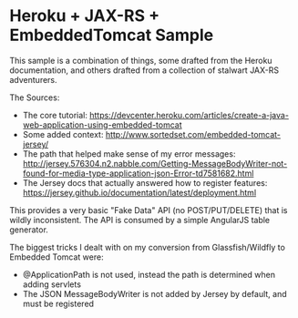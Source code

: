 # Heroku + JAX-RS + EmbeddedTomcat Sample

This sample is a combination of things, some drafted from the Heroku documentation,
and others drafted from a collection of stalwart JAX-RS adventurers.

The Sources:

- The core tutorial: https://devcenter.heroku.com/articles/create-a-java-web-application-using-embedded-tomcat
- Some added context: http://www.sortedset.com/embedded-tomcat-jersey/
- The path that helped make sense of my error messages: http://jersey.576304.n2.nabble.com/Getting-MessageBodyWriter-not-found-for-media-type-application-json-Error-td7581682.html
- The Jersey docs that actually answered how to register features: https://jersey.github.io/documentation/latest/deployment.html

This provides a very basic "Fake Data" API (no POST/PUT/DELETE) that is wildly
inconsistent. The API is consumed by a simple AngularJS table generator.

The biggest tricks I dealt with on my conversion from Glassfish/Wildfly to
Embedded Tomcat were:
- @ApplicationPath is not used, instead the path is determined when adding servlets
- The JSON MessageBodyWriter is not added by Jersey by default, and must be registered
